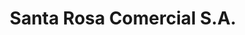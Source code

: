 ---
title: "Santa Rosa Comercial S.A."
url: /ciudad-del-este/santa-rosa-comercial-s-a/
shop: motocicleta
---